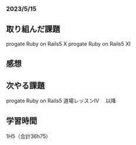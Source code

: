 ### 2023/5/15
## 取り組んだ課題
progate Ruby on Rails5 X
progate Ruby on Rails5 XI

## 感想


## 次やる課題
progate Ruby on Rails5 道場レッスンIV 　以降

## 学習時間
1H5（合計36h75）
